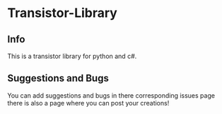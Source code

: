 # Transistor-Library

## Info
This is a transistor library for python and c#.

## Suggestions and Bugs
You can add suggestions and bugs in there corresponding issues page there is also a page where you can post your creations! 
